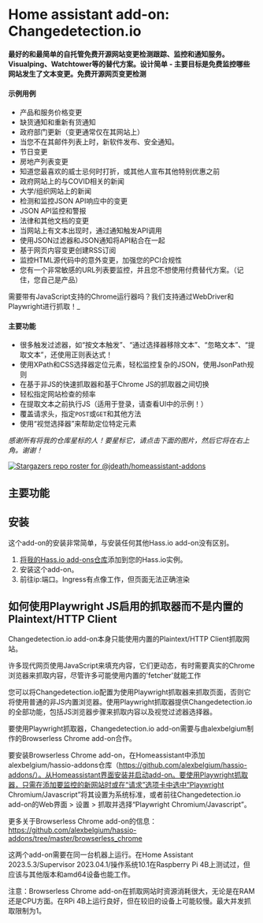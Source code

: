 # Home assistant add-on: Changedetection.io

**最好的和最简单的自托管免费开源网站变更检测跟踪、监控和通知服务。Visualping、Watchtower等的替代方案。设计简单 - 主要目标是免费监控哪些网站发生了文本变更。免费开源网页变更检测**

#### 示例用例

- 产品和服务价格变更
- 缺货通知和重新有货通知
- 政府部门更新（变更通常仅在其网站上）
- 当您不在其邮件列表上时，新软件发布、安全通知。
- 节日变更
- 房地产列表变更
- 知道您最喜欢的威士忌何时打折，或其他人宣布其他特别优惠之前
- 政府网站上的与COVID相关的新闻
- 大学/组织网站上的新闻
- 检测和监控JSON API响应中的变更
- JSON API监控和警报
- 法律和其他文档的变更
- 当网站上有文本出现时，通过通知触发API调用
- 使用JSON过滤器和JSON通知将API粘合在一起
- 基于网页内容变更创建RSS订阅
- 监控HTML源代码中的意外变更，加强您的PCI合规性
- 您有一个非常敏感的URL列表要监控，并且您不想使用付费替代方案。（记住，您自己是产品）

需要带有JavaScript支持的Chrome运行器吗？我们支持通过WebDriver和Playwright进行抓取！</a>_

#### 主要功能

- 很多触发过滤器，如“按文本触发”、“通过选择器移除文本”、“忽略文本”、“提取文本”，还使用正则表达式！
- 使用XPath和CSS选择器定位元素，轻松监控复杂的JSON，使用JsonPath规则
- 在基于非JS的快速抓取器和基于Chrome JS的抓取器之间切换
- 轻松指定网站检查的频率
- 在提取文本之前执行JS（适用于登录，请查看UI中的示例！）
- 覆盖请求头，指定`POST`或`GET`和其他方法
- 使用“视觉选择器”来帮助定位特定元素

_感谢所有将我的仓库星标的人！要星标它，请点击下面的图片，然后它将在右上角。谢谢！_

[![Stargazers repo roster for @jdeath/homeassistant-addons](https://reporoster.com/stars/jdeath/homeassistant-addons)](https://github.com/jdeath/homeassistant-addons/stargazers)

## 主要功能


## 安装

这个add-on的安装非常简单，与安装任何其他Hass.io add-on没有区别。

1. [将我的Hass.io add-ons仓库][repository]添加到您的Hass.io实例。
1. 安装这个add-on。
1. 前往ip:端口。Ingress有点像工作，但页面无法正确渲染


## 如何使用Playwright JS启用的抓取器而不是内置的Plaintext/HTTP Client

Changedetection.io add-on本身只能使用内置的Plaintext/HTTP Client抓取网站。

许多现代网页使用JavaScript来填充内容，它们更动态，有时需要真实的Chrome浏览器来抓取内容，尽管许多可能使用内置的'fetcher'就能工作

您可以将Changedetection.io配置为使用Playwright抓取器来抓取页面，否则它将使用普通的非JS内置浏览器。使用Playwright抓取器提供Changedetection.io的全部功能，包括JS浏览器步骤来抓取内容以及视觉过滤器选择器。

要使用Playwright抓取器，Changedetection.io add-on需要与由alexbelgium制作的Browserless Chrome add-on合作。

要安装Browserless Chrome add-on，在Homeassistant中添加alexbelgium/hassio-addons仓库（https://github.com/alexbelgium/hassio-addons/）。从Homeassistant界面安装并启动add-on。要使用Playwright抓取器，只需在添加要监控的新网站时或在“请求”选项卡中选中“Playwright Chromium/Javascript”将其设置为系统标准，或者前往Changedetection.io add-on的Web界面 > 设置 > 抓取并选择“Playwright Chromium/Javascript”。

更多关于Browserless Chrome add-on的信息：https://github.com/alexbelgium/hassio-addons/tree/master/browserless_chrome

这两个add-on需要在同一台机器上运行。在Home Assistant 2023.5.3/Supervisor 2023.04.1/操作系统10.1在Raspberry Pi 4B上测试过，但应该与其他版本和amd64设备也能工作。

注意：Browserless Chrome add-on在抓取网站时资源消耗很大，无论是在RAM还是CPU方面。在RPi 4B上运行良好，但在较旧的设备上可能较慢。最大并发抓取限制为1。

[repository]: https://github.com/jdeath/homeassistant-addons